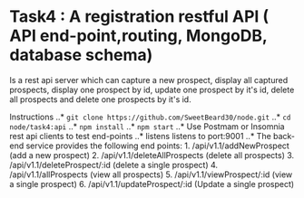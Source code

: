 # Task4 : A registration restful API ( API end-point,routing, MongoDB, database schema)
Is a rest api server which can capture a new prospect, display all captured prospects, display one prospect by id, update one prospect by it's id, delete all prospects and delete one prospects by it's id.

Instructions
    ..* `git clone https://github.com/SweetBeard30/node.git`
    ..* `cd node/task4:api`
    ..* `npm install`
    ..* `npm start`
    ..* Use Postmam or Insomnia rest api clients to test end-points
    ..* listens listens to port:9001
    ..* The back-end service provides the following end points:
        1. /api/v1.1/addNewProspect (add a new prospect)
        2. /api/v1.1/deleteAllProspects (delete all prospects)
        3. /api/v1.1/deleteProspect/:id (delete a single prospect)
        4. /api/v1.1/allProspects (view all prospects)
        5. /api/v1.1/viewProspect/:id (view a single prospect)
        6. /api/v1.1/updateProspect/:id (Update a single prospect)
